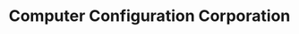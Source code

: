 ---
title: "Computer Configuration Corporation"
url: /indianapolis/computer-configuration-corporation/
shop: Elektronik
---